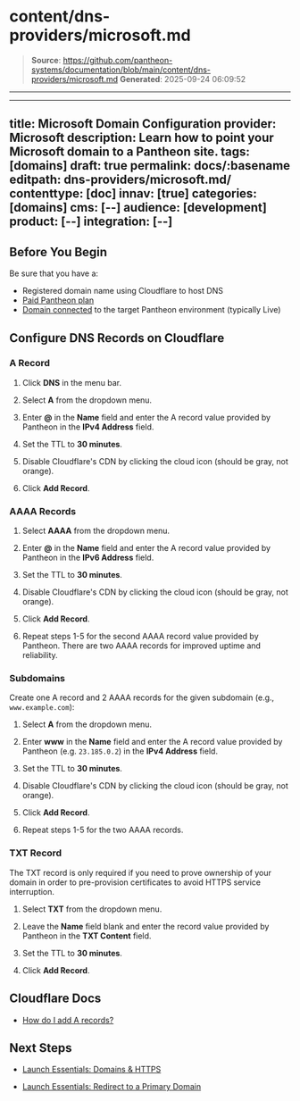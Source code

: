 # content/dns-providers/microsoft.md

> **Source**: https://github.com/pantheon-systems/documentation/blob/main/content/dns-providers/microsoft.md
> **Generated**: 2025-09-24 06:09:52

---

---
title: Microsoft Domain Configuration
provider: Microsoft
description: Learn how to point your Microsoft domain to a Pantheon site.
tags: [domains]
draft: true
permalink: docs/:basename
editpath: dns-providers/microsoft.md/
contenttype: [doc]
innav: [true]
categories: [domains]
cms: [--]
audience: [development]
product: [--]
integration: [--]
---

## Before You Begin

Be sure that you have a:

- Registered domain name using Cloudflare to host DNS
- [Paid Pantheon plan](/guides/launch/plans)
- [Domain connected](/guides/launch/domains) to the target Pantheon environment (typically Live)

## Configure DNS Records on Cloudflare

### A Record

1. Click **DNS** in the menu bar.

1. Select **A** from the dropdown menu.

1. Enter **@** in the **Name** field and enter the A record value provided by Pantheon in the **IPv4 Address** field.

1. Set the TTL to **30 minutes**.

1. Disable Cloudflare's CDN by clicking the cloud icon (should be gray, not orange).

1. Click **Add Record**.

### AAAA Records

1. Select **AAAA** from the dropdown menu.

1. Enter **@** in the **Name** field and enter the A record value provided by Pantheon in the **IPv6 Address** field.

1. Set the TTL to **30 minutes**.

1. Disable Cloudflare's CDN by clicking the cloud icon (should be gray, not orange).

1. Click **Add Record**.

1. Repeat steps 1-5 for the second AAAA record value provided by Pantheon. There are two AAAA records for improved uptime and reliability.

### Subdomains
Create one A record and 2 AAAA records for the given subdomain (e.g., `www.example.com`):

1. Select **A** from the dropdown menu.

1. Enter **www** in the **Name** field and enter the A record value provided by Pantheon (e.g. `23.185.0.2`) in the **IPv4 Address** field.

1. Set the TTL to **30 minutes**.

1. Disable Cloudflare's CDN by clicking the cloud icon (should be gray, not orange).

1. Click **Add Record**.

1. Repeat steps 1-5 for the two AAAA records.


### TXT Record

The TXT record is only required if you need to prove ownership of your domain in order to pre-provision certificates to avoid HTTPS service interruption.

1. Select **TXT** from the dropdown menu.

1. Leave the **Name** field blank and enter the record value provided by Pantheon in the **TXT Content** field.

1. Set the TTL to **30 minutes**.

1. Click **Add Record**.

## Cloudflare Docs

- [How do I add A records?](https://support.cloudflare.com/hc/en-us/articles/200169096-How-do-I-add-A-records-)

## Next Steps

- [Launch Essentials: Domains & HTTPS](/guides/launch/domains)

- [Launch Essentials: Redirect to a Primary Domain](/guides/launch/redirects)
